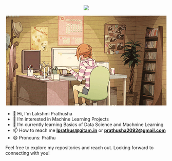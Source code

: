 

<p align="center">
  <img src="https://readme-typing-svg.demolab.com/?lines=Hi!+I+am+Lakshmi+Prathusha&font=Fira%20Code&center=true&width=380&height=50&duration=4000&pause=1000">
</p>

<p align="center">
  <img src="212747903-e9bdf048-2dc8-41f9-b973-0e72ff07bfba.gif" alt="MasterHead" />
</p>


- 👋 Hi, I'm Lakshmi Prathusha
- 👀 I’m interested in Machine Learning Projects
- 🌱 I’m currently learning Basics of Data Science and Machnine Learning
- 📫 How to reach me **lprathus@gitam.in** or **prathusha2092@gmail.com**
- 😄 Pronouns: Prathu

Feel free to explore my repositories and reach out. Looking forward to connecting with you!
